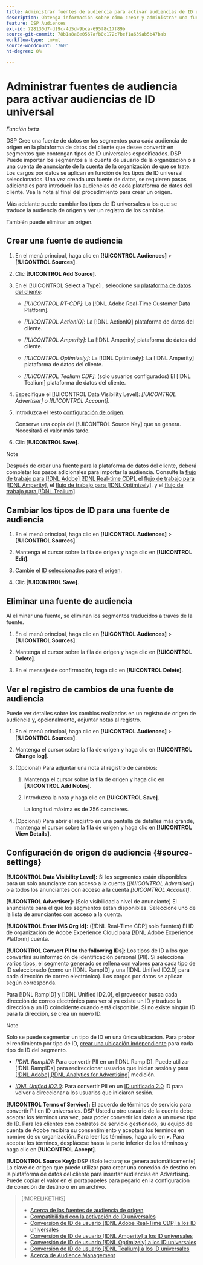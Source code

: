 ```yaml
---
title: Administrar fuentes de audiencia para activar audiencias de ID universal
description: Obtenga información sobre cómo crear y administrar una fuente para importar audiencias desde la plataforma de datos del cliente y convertirlas en segmentos que contengan ID universales.
feature: DSP Audiences
exl-id: 728130d7-d19c-4d5d-9bca-695f8c17f89b
source-git-commit: 78b1a8a8e0567afb0c172c7bef1a639ab5b47bab
workflow-type: tm+mt
source-wordcount: '760'
ht-degree: 0%

---
```


# Administrar fuentes de audiencia para activar audiencias de ID universal

*Función beta*

DSP Cree una fuente de datos en los segmentos para cada audiencia de origen en la plataforma de datos del cliente que desee convertir en segmentos que contengan tipos de ID universales especificados. DSP Puede importar los segmentos a la cuenta de usuario de la organización o a una cuenta de anunciante de la cuenta de la organización de que se trate. Los cargos por datos se aplican en función de los tipos de ID universal seleccionados. Una vez creada una fuente de datos, se requieren pasos adicionales para introducir las audiencias de cada plataforma de datos del cliente. Vea la nota al final del procedimiento para crear un origen.

Más adelante puede cambiar los tipos de ID universales a los que se traduce la audiencia de origen y ver un registro de los cambios.

También puede eliminar un origen.

## Crear una fuente de audiencia

<!-- Not sure about this

You can create one source for each combination of universal ID partner and data visibility level.

-->

1. En el menú principal, haga clic en **[!UICONTROL Audiences]** > **[!UICONTROL Sources]**.

1. Clic **[!UICONTROL Add Source]**.

1. En el [!UICONTROL Select a Type] , seleccione su [plataforma de datos del cliente](source-about.md):

   * *[!UICONTROL RT-CDP]*: La [!DNL Adobe Real-Time Customer Data Platform].

   * *[!UICONTROL ActionIQ]*: La [!DNL ActionIQ] plataforma de datos del cliente.

   * *[!UICONTROL Amperity]*: La [!DNL Amperity] plataforma de datos del cliente.

   * *[!UICONTROL Optimizely]*: La [!DNL Optimizely]: La [!DNL Amperity] plataforma de datos del cliente.

   * *[!UICONTROL Tealium CDP]*: (solo usuarios configurados) El [!DNL Tealium] plataforma de datos del cliente.

1. Especifique el [!UICONTROL Data Visibility Level]: *[!UICONTROL Advertiser]* o *[!UICONTROL Account]*.

1. Introduzca el resto [configuración de origen](#source-settings).

   Conserve una copia del [!UICONTROL Source Key] que se genera. Necesitará el valor más tarde.

1. Clic **[!UICONTROL Save]**.

>[!NOTE]
>
>Después de crear una fuente para la plataforma de datos del cliente, deberá completar los pasos adicionales para importar la audiencia. Consulte la [flujo de trabajo para [!DNL Adobe] [!DNL Real-time CDP]](source-adobe-rtcdp.md),<!-- the [workflow for [!DNL ActionIQ]](source-actioniq.md), --> el [flujo de trabajo para [!DNL Amperity]](source-amperity.md), el [flujo de trabajo para [!DNL Optimizely]](source-optimizely.md), y el [flujo de trabajo para [!DNL Tealium]](source-tealium.md).

## Cambiar los tipos de ID para una fuente de audiencia

<!-- Clarify this:
All changes to universal IDs translated from the source are applied after you save the the source record. For example, if a new ID is added, any hashed email addresses shared before making the changes aren't converted. Similarly, if an ID is removed, we don't delete any historical data from the segments shared through the source.

OR 

All changes to universal IDs translated from the source are applied after you save the the source record. For example, if you add a new ID type, then we convert hashed email addresses shared before making the changes to the new ID type. Similarly, if you remove an ID type, then we delete any historical IDs of that type from the segments shared through the source.

-->

1. En el menú principal, haga clic en **[!UICONTROL Audiences]** > **[!UICONTROL Sources]**.

1. Mantenga el cursor sobre la fila de origen y haga clic en **[!UICONTROL Edit]**.

1. Cambie el [ID seleccionados para el origen](#source-settings).

1. Clic **[!UICONTROL Save]**.

## Eliminar una fuente de audiencia

Al eliminar una fuente, se eliminan los segmentos traducidos a través de la fuente.<!-- Will performance data for the segment still be available in any types of reports?  If yes, which? -->

1. En el menú principal, haga clic en **[!UICONTROL Audiences]** > **[!UICONTROL Sources]**.

1. Mantenga el cursor sobre la fila de origen y haga clic en **[!UICONTROL Delete]**.

1. En el mensaje de confirmación, haga clic en **[!UICONTROL Delete]**.

## Ver el registro de cambios de una fuente de audiencia

Puede ver detalles sobre los cambios realizados en un registro de origen de audiencia y, opcionalmente, adjuntar notas al registro.

1. En el menú principal, haga clic en **[!UICONTROL Audiences]** > **[!UICONTROL Sources]**.

1. Mantenga el cursor sobre la fila de origen y haga clic en **[!UICONTROL Change log]**.

1. (Opcional) Para adjuntar una nota al registro de cambios:

   1. Mantenga el cursor sobre la fila de origen y haga clic en **[!UICONTROL Add Notes]**.

   1. Introduzca la nota y haga clic en **[!UICONTROL Save]**.

      La longitud máxima es de 256 caracteres.

1. (Opcional) Para abrir el registro en una pantalla de detalles más grande, mantenga el cursor sobre la fila de origen y haga clic en **[!UICONTROL View Details]**.

## Configuración de origen de audiencia {#source-settings}

**[!UICONTROL Data Visibility Level]:** Si los segmentos están disponibles para un solo anunciante con acceso a la cuenta (*[!UICONTROL Advertiser]*) o a todos los anunciantes con acceso a la cuenta *[!UICONTROL Account]*.

**[!UICONTROL Advertiser]:** (Solo visibilidad a nivel de anunciante) El anunciante para el que los segmentos están disponibles. Seleccione uno de la lista de anunciantes con acceso a la cuenta.

**[!UICONTROL Enter IMS Org Id]:** ([!DNL Real-Time CDP] solo fuentes) El ID de organización de Adobe Experience Cloud para [!DNL Adobe Experience Platform] cuenta.

**[!UICONTROL Convert PII to the following IDs]:** Los tipos de ID a los que convertirá su información de identificación personal (PII). Si selecciona varios tipos, el segmento generado se rellena con valores para cada tipo de ID seleccionado (como un [!DNL RampID] y una [!DNL Unified ID2.0] para cada dirección de correo electrónico). Los cargos por datos se aplican según corresponda.

Para [!DNL RampID] y [!DNL Unified ID2.0], el proveedor busca cada dirección de correo electrónico para ver si ya existe un ID y traduce la dirección a un ID coincidente cuando está disponible. Si no existe ningún ID para la dirección, se crea un nuevo ID.

>[!NOTE]
>
>Solo se puede segmentar un tipo de ID en una única ubicación. Para probar el rendimiento por tipo de ID, [crear una ubicación independiente](/help/dsp/campaign-management/placements/placement-create.md) para cada tipo de ID del segmento.

* *[!DNL RampID]:* Para convertir PII en un [!DNL RampID]. Puede utilizar [!DNL RampIDs] para redireccionar usuarios que inician sesión y para [[!DNL Adobe] [!DNL Analytics for Advertising]](/help/integrations/analytics/overview.md) medición.

* *[!DNL Unified ID2.0](Beta):* Para convertir PII en un [ID unificado 2.0](https://unifiedid.com) ID para volver a direccionar a los usuarios que iniciaron sesión.

<!-- Later
* *[!DNL ID5] (Beta):* To convert PII to an [!DNL ID5] ID. You can use [!DNL ID5] IDs for retargeting logging-in users and for [[!DNL Adobe] [!DNL Analytics for Advertising]](/help/integrations/analytics/overview.md) measurement.

-->

**[!UICONTROL Terms of Service]:** El acuerdo de términos de servicio para convertir PII en ID universales. DSP Usted u otro usuario de la cuenta debe aceptar los términos una vez, para poder convertir los datos a un nuevo tipo de ID. Para los clientes con contratos de servicio gestionado, su equipo de cuenta de Adobe recibirá su consentimiento y aceptará los términos en nombre de su organización. Para leer los términos, haga clic en **>**. Para aceptar los términos, desplácese hasta la parte inferior de los términos y haga clic en **[!UICONTROL Accept]**.

**[!UICONTROL Source Key]:** DSP (Solo lectura; se genera automáticamente) La clave de origen que puede utilizar para crear una conexión de destino en la plataforma de datos del cliente para insertar audiencias en Advertising. Puede copiar el valor en el portapapeles para pegarlo en la configuración de conexión de destino o en un archivo.

>[!MORELIKETHIS]
>
>* [Acerca de las fuentes de audiencia de origen](source-about.md)
>* [Compatibilidad con la activación de ID universales](/help/dsp/audiences/universal-ids.md)
>* [Conversión de ID de usuario [!DNL Adobe Real-Time CDP] a los ID universales](/help/dsp/audiences/sources/source-adobe-rtcdp.md)
>* [Conversión de ID de usuario [!DNL Amperity] a los ID universales](/help/dsp/audiences/sources/source-amperity.md)
>* [Conversión de ID de usuario [!DNL Optimizely] a los ID universales](/help/dsp/audiences/sources/source-optimizely.md)
>* [Conversión de ID de usuario [!DNL Tealium] a los ID universales](/help/dsp/audiences/sources/source-tealium.md)
>* [Acerca de Audience Management](/help/dsp/audiences/audience-about.md)

